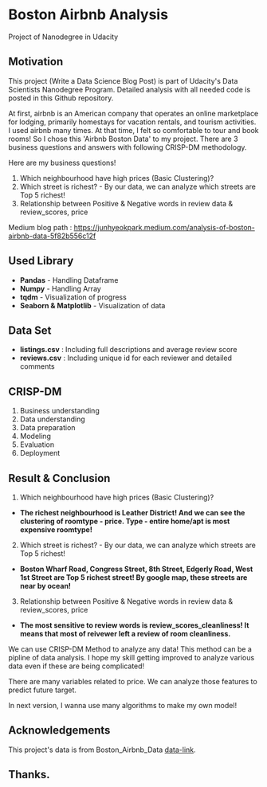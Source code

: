 # Boston Airbnb Analysis
Project of Nanodegree in Udacity

## Motivation
This project (Write a Data Science Blog Post) is part of Udacity's Data Scientists Nanodegree Program. Detailed analysis with all needed code is posted in this Github repository.

At first, airbnb is an American company that operates an online marketplace for lodging, primarily homestays for vacation rentals, and tourism activities.
I used airbnb many times. At that time, I felt so comfortable to tour and book rooms! So I chose this 'Airbnb Boston Data' to my project. There are 3 business questions and answers with following CRISP-DM methodology.

Here are my business questions!

1. Which neighbourhood have high prices (Basic Clustering)?
2. Which street is richest? - By our data, we can analyze which streets are Top 5 richest!
3. Relationship between Positive & Negative words in review data & review_scores, price

Medium blog path : https://junhyeokpark.medium.com/analysis-of-boston-airbnb-data-5f82b556c12f

## Used Library

* **Pandas** - Handling Dataframe
* **Numpy**  - Handling Array
* **tqdm**   - Visualization of progress
* **Seaborn & Matplotlib** - Visualization of data

## Data Set

* **listings.csv** : Including full descriptions and average review score
* **reviews.csv**  : Including unique id for each reviewer and detailed comments

## CRISP-DM

1.  Business understanding
2.  Data understanding
3.  Data preparation
4.  Modeling
5.  Evaluation
6.  Deployment

## Result & Conclusion

1. Which neighbourhood have high prices (Basic Clustering)?
*   **The richest neighbourhood is Leather District! And we can see the clustering of roomtype - price. Type - entire home/apt is most expensive roomtype!**
2. Which street is richest? - By our data, we can analyze which streets are Top 5 richest!
*   **Boston Wharf Road, Congress Street, 8th Street, Edgerly Road, West 1st Street are Top 5 richest street! By google map, these streets are near by ocean!**
3. Relationship between Positive & Negative words in review data & review_scores, price
*   **The most sensitive to review words is review_scores_cleanliness! It means that most of reivewer left a review of room cleanliness.**

We can use CRISP-DM Method to analyze any data! This method can be a pipline of data analysis.
I hope my skill getting improved to analyze various data even if these are being complicated!

There are many variables related to price.
We can analyze those features to predict future target.

In next version, I wanna use many algorithms to make my own model!

## Acknowledgements

This project's data is from Boston_Airbnb_Data [data-link](https://www.kaggle.com/airbnb/boston).

## Thanks.
